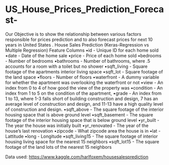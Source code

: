 # US_House_Prices_Prediction_Forecast-
Our Objective is to show the relationship between various factors responsible for prices prediction and to also forecast prices for next 10 years in United States .
House Sales Prediction (Keras-Regression vs Multiple Regression)
Feature Columns
•id - Unique ID for each home sold
•date - Date of the home sale
•price - Price of each home sold
•bedrooms - Number of bedrooms
•bathrooms - Number of bathrooms, where .5 accounts for a room with a toilet but no shower
•sqft_living - Square footage of the apartments interior living space
•sqft_lot - Square footage of the land space
•floors - Number of floors
•waterfront - A dummy variable for whether the apartment was overlooking the waterfront or not
•view - An index from 0 to 4 of how good the view of the property was
•condition - An index from 1 to 5 on the condition of the apartment,
•grade - An index from 1 to 13, where 1-3 falls short of building construction and design, 7 has an average level of construction and design, and 11-13 have a high quality level of construction and design.
•sqft_above - The square footage of the interior housing space that is above ground level
•sqft_basement - The square footage of the interior housing space that is below ground level
•yr_built - The year the house was initially built
•yr_renovated - The year of the house’s last renovation
•zipcode - What zipcode area the house is in
•lat - Lattitude
•long - Longitude
•sqft_living15 - The square footage of interior housing living space for the nearest 15 neighbors
•sqft_lot15 - The square footage of the land lots of the nearest 15 neighbors

Data used: https://www.kaggle.com/harlfoxem/housesalesprediction
